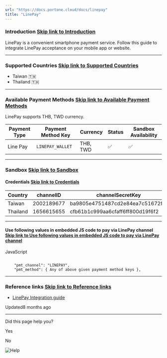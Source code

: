 ```yaml
---
url: "https://docs.portone.cloud/docs/linepay"
title: "LinePay"
---
```


### Introduction   [Skip link to Introduction](https://docs.portone.cloud/docs/linepay\#introduction)

LinePay is a convenient smartphone payment service. Follow this guide to integrate LinePay acceptance on your mobile app or website.

* * *

### Supported Countries   [Skip link to Supported Countries](https://docs.portone.cloud/docs/linepay\#supported-countries)

- Taiwan 🇹🇼
- Thailand 🇹🇭

* * *

### Available Payment Methods   [Skip link to Available Payment Methods](https://docs.portone.cloud/docs/linepay\#available-payment-methods)

LinePay supports THB, TWD currency.

| Payment Type | Payment Method Key | Currency | Status | Sandbox Availability |
| --- | --- | --- | --- | --- |
| Line Pay | `LINEPAY_WALLET` | THB, TWD | ✅ | ✅ |

* * *

### Sandbox   [Skip link to Sandbox](https://docs.portone.cloud/docs/linepay\#sandbox)

#### Credentials   [Skip link to Credentials](https://docs.portone.cloud/docs/linepay\#credentials)

| Country | channelID | channelSecretKey |
| --- | --- | --- |
| Taiwan | 2002189677 | ba9805e4751487cd2e84ea7c51672ff4 |
| Thailand | 1656615655 | cfb61b1c999aa6cfaff6ff800d19f6f2 |

* * *

#### Use following values in embedded JS code to pay via LinePay channel   [Skip link to Use following values in embedded JS code to pay via LinePay channel](https://docs.portone.cloud/docs/linepay\#use-following-values-in-embedded-js-code-to-pay-via-linepay-channel)

JavaScript

```rdmd-code lang-javascript theme-light

    "pmt_channel": "LINEPAY",
    "pmt_method": { Any of above given payment method keys },

```

* * *

### Reference links   [Skip link to Reference links](https://docs.portone.cloud/docs/linepay\#reference-links)

- [LinePay Integration guide](https://pay.line.me/tw/developers/apis/onlineApis?locale=en_US)

Updated8 months ago

* * *

Did this page help you?

Yes

No

![Help](https://cdn.jsdelivr.net/gh/iamport-intl/portone-devx-chatbot-widget@production/public/chat-intro1.svg)
